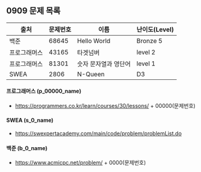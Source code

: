 ## 0909 문제 목록

| 출처 | 문제번호 | 이름     | 난이도(Level) |
| ---- | -------- | -------- | ------------- |
| 백준 | 68645 | Hello World | Bronze 5    |
| 프로그래머스 | 43165    | 타겟넘버             | level 2       |
| 프로그래머스 | 81301 | 숫자 문자열과 영단어 | level 1 |
| SWEA | 2806 | N-Queen | D3 |



#### 프로그래머스 (p_00000_name)

- https://programmers.co.kr/learn/courses/30/lessons/ + 00000(문제번호)

#### SWEA (s_0_name)

- https://swexpertacademy.com/main/code/problem/problemList.do

#### 백준 (b_0_name)

- https://www.acmicpc.net/problem/ + 0000(문제번호)


